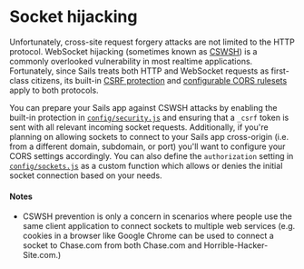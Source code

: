 # Socket hijacking

Unfortunately, cross-site request forgery attacks are not limited to the HTTP protocol.  WebSocket hijacking (sometimes known as [CSWSH](http://www.christian-schneider.net/CrossSiteWebSocketHijacking.html)) is a commonly overlooked vulnerability in most realtime applications.  Fortunately, since Sails treats both HTTP and WebSocket requests as first-class citizens, its built-in [CSRF protection](https://sailsjs.com/documentation/concepts/Security/CSRF.html) and [configurable CORS rulesets](https://sailsjs.com/documentation/concepts/Security/CORS.html) apply to both protocols.

You can prepare your Sails app against CSWSH attacks by enabling the built-in protection in [`config/security.js`](https://sailsjs.com/documentation/anatomy/config/security.js) and ensuring that a `_csrf` token is sent with all relevant incoming socket requests.  Additionally, if you're planning on allowing sockets to connect to your Sails app cross-origin (i.e. from a different domain, subdomain, or port) you'll want to configure your CORS settings accordingly.  You can also define the `authorization` setting in [`config/sockets.js`](https://sailsjs.com/documentation/anatomy/config/sockets.js) as a custom function which allows or denies the initial socket connection based on your needs.

#### Notes
+ CSWSH prevention is only a concern in scenarios where people use the same client application to connect sockets to multiple web services (e.g. cookies in a browser like Google Chrome can be used to connect a socket to Chase.com from both Chase.com and Horrible-Hacker-Site.com.)





<docmeta name="displayName" value="Socket hijacking">
